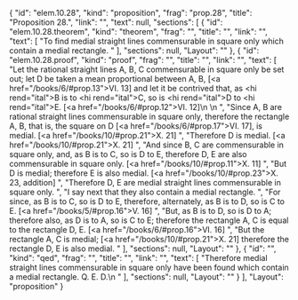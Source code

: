 {
  "id": "elem.10.28",
  "kind": "proposition",
  "frag": "prop.28",
  "title": "Proposition 28.",
  "link": "",
  "text": null,
  "sections": [
    {
      "id": "elem.10.28.theorem",
      "kind": "theorem",
      "frag": "",
      "title": "",
      "link": "",
      "text": [
        "To find medial straight lines commensurable in square only which contain a medial rectangle. "
      ],
      "sections": null,
      "Layout": ""
    },
    {
      "id": "elem.10.28.proof",
      "kind": "proof",
      "frag": "",
      "title": "",
      "link": "",
      "text": [
        "Let the rational straight lines A, B, C commensurable in square only be set out; let D be taken a mean proportional between A, B, [<a href=\"/books/6/#prop.13\">VI. 13</a>] and let it be contrived that, as <hi rend=\"ital\">B</hi> is to <hi rend=\"ital\">C</hi>, so is <hi rend=\"ital\">D</hi> to <hi rend=\"ital\">E</hi>. [<a href=\"/books/6/#prop.12\">VI. 12</a>]\n       \n      ",
        "Since A, B are rational straight lines commensurable in square only, therefore the rectangle A, B, that is, the square on D [<a href=\"/books/6/#prop.17\">VI. 17</a>], is medial. [<a href=\"/books/10/#prop.21\">X. 21</a>] ",
        "Therefore D is medial. [<a href=\"/books/10/#prop.21\">X. 21</a>] ",
        "And since B, C are commensurable in square only, and, as B is to C, so is D to E, therefore D, E are also commensurable in square only. [<a href=\"/books/10/#prop.11\">X. 11</a>] ",
        "But D is medial; therefore E is also medial. [<a href=\"/books/10/#prop.23\">X. 23</a>, addition] ",
        "Therefore D, E are medial straight lines commensurable in square only. ",
        "I say next that they also contain a medial rectangle. ",
        "For since, as B is to C, so is D to E, therefore, alternately, as B is to D, so is C to E. [<a href=\"/books/5/#prop.16\">V. 16</a>] ",
        "But, as B is to D, so is D to A; therefore also, as D is to A, so is C to E; therefore the rectangle A, C is equal to the rectangle D, E. [<a href=\"/books/6/#prop.16\">VI. 16</a>] ",
        "But the rectangle A, C is medial; [<a href=\"/books/10/#prop.21\">X. 21</a>] therefore the rectangle D, E is also medial. "
      ],
      "sections": null,
      "Layout": ""
    },
    {
      "id": "",
      "kind": "qed",
      "frag": "",
      "title": "",
      "link": "",
      "text": [
        "Therefore medial straight lines commensurable in square only have been found which contain a medial rectangle. Q. E. D.\n "
      ],
      "sections": null,
      "Layout": ""
    }
  ],
  "Layout": "proposition"
}
